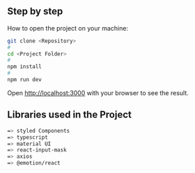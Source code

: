 
## Step by step

How to open the project on your machine:

```bash
git clone <Repository>
#
cd <Project Folder>
#
npm install
#
npm run dev
```

Open [http://localhost:3000](http://localhost:3000) with your browser to see the result.

## Libraries used in the Project

```bash
=> styled Components
=> typescript
=> material UI
=> react-input-mask
=> axios
=> @emotion/react
```


